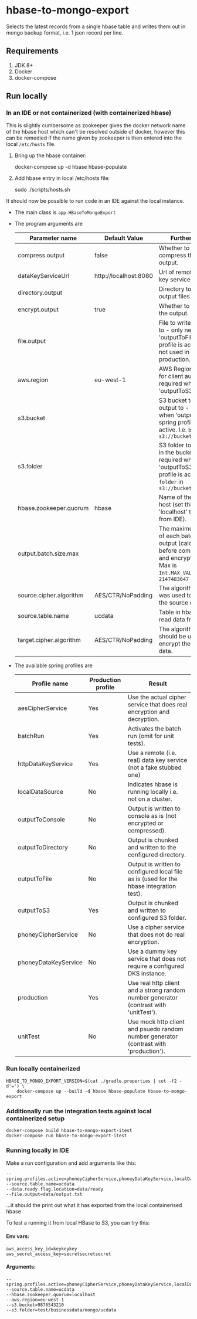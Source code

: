 # hbase-to-mongo-export

Selects the latest records from a single hbase table and writes them out in
mongo backup format, i.e. 1 json record per line.

## Requirements

1. JDK 8+
2. Docker
3. docker-compose

## Run locally

### In an IDE or not containerized (with containerized hbase)

This is slightly cumbersome as zookeeper gives the docker network name of the
hbase host which can't be resolved outside of docker, however this can be remedied
if the name given by zookeeper is then entered into the local ```/etc/hosts```
file.

1. Bring up the hbase container:

    docker-compose up -d hbase hbase-populate

2. Add hbase entry in local /etc/hosts file:

    sudo ./scripts/hosts.sh

It should now be possible to run code in an IDE against the local instance.

* The main class is
  ```app.HBaseToMongoExport```

* The program arguments are

  | Parameter name           | Default Value         | Further info
  |--------------------------|-----------------------|--------------
  | compress.output          | false                 | Whether to compress the output.
  | dataKeyServiceUrl        | http://localhost:8080 | Url of remote data key service.
  | directory.output         |                       | Directory to write output files to.
  | encrypt.output           | true                  | Whether to encrypt the output.
  | file.output              |                       | File to write output to - only needed if 'outputToFile' spring profile is active so not used in production.
  | aws.region               | eu-west-1             | AWS Region to use for client auth - required when 'outputToS3' is used
  | s3.bucket                |                       | S3 bucket to write output to - required when 'outputToS3' spring profile is active. I.e. `bucket` in `s3://bucket/folder/`
  | s3.folder                |                       | S3 folder to write to in the bucket - required when 'outputToS3' spring profile is active. I.e. `folder` in  `s3://bucket/folder/`
  | hbase.zookeeper.quorum   | hbase                 | Name of the hbase host (set this to 'localhost' to run from IDE).
  | output.batch.size.max    |                       | The maximum size of each  batch of output (calculated before compression and encryption). Max is `Int.MAX_VALUE` = `2147483647`
  | source.cipher.algorithm  | AES/CTR/NoPadding     | The algorithm that was used to encrypt the source data.
  | source.table.name        | ucdata                | Table in hbase to read data from.
  | target.cipher.algorithm  | AES/CTR/NoPadding     | The algorithm that should be used to encrypt the output data.


* The available spring profiles are

  | Profile name         | Production profile | Result
  |----------------------|--------------------|-------
  | aesCipherService     | Yes                | Use the actual cipher service that does real encryption and decryption.
  | batchRun             | Yes                | Activates the batch run (omit for unit tests).
  | httpDataKeyService   | Yes                | Use a remote (i.e. real) data key service (not a fake stubbed one)
  | localDataSource      | No                 | Indicates hbase is running locally i.e. not on a cluster.
  | outputToConsole      | No                 | Output is written to console as is (not encrypted or compressed).
  | outputToDirectory    | No                 | Output is chunked and written to the configured directory.
  | outputToFile         | No                 | Output is written to configured local file as is (used for the hbase integration test).
  | outputToS3           | Yes                | Output is chunked and written to configured S3 folder.
  | phoneyCipherService  | No                 | Use a cipher service that does not do real encryption.
  | phoneyDataKeyService | No                 | Use a dummy key service that does not require a configured DKS instance.
  | production           | Yes                | Use real http client and a strong random number generator (contrast with 'unitTest').
  | unitTest             | No                 | Use mock http client and psuedo random number generator (contrast with 'production').


### Run locally containerized
    HBASE_TO_MONGO_EXPORT_VERSION=$(cat ./gradle.properties | cut -f2 -d'=') \
        docker-compose up --build -d hbase hbase-populate hbase-to-mongo-export

### Additionally run the integration tests against local containerized setup
    docker-compose build hbase-to-mongo-export-itest
    docker-compose run hbase-to-mongo-export-itest

### Running locally in IDE
Make a run configuration and add arguments like this:
```
--spring.profiles.active=phoneyCipherService,phoneyDataKeyService,localDataSource,outputToFile,batchRun,strongRng
--source.table.name=ucdata
--data.ready.flag.location=data/ready
--file.output=data/output.txt
```
...it should the print out what it has exported from the local containerised hbase

To test a running it from local HBase to S3, you can try this:

#### Env vars:
```
aws_access_key_id=keykeykey
aws_secret_access_key=secretsecretsecret
```

#### Arguments:
```
--spring.profiles.active=phoneyCipherService,phoneyDataKeyService,localDataSource,outputToS3,batchRun,strongRng
--source.table.name=ucdata
--hbase.zookeeper.quorum=localhost
--aws.region=eu-west-1
--s3.bucket=9876543210
--s3.folder=test/businessdata/mongo/ucdata
```